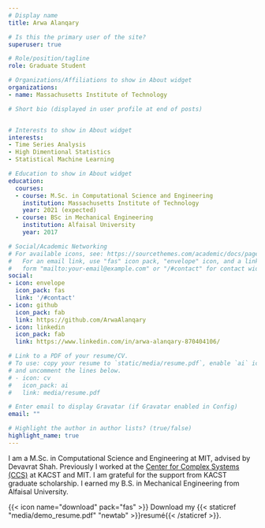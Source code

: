 ```yaml
---
# Display name
title: Arwa Alanqary

# Is this the primary user of the site?
superuser: true

# Role/position/tagline
role: Graduate Student

# Organizations/Affiliations to show in About widget
organizations:
- name: Massachusetts Institute of Technology

# Short bio (displayed in user profile at end of posts)


# Interests to show in About widget
interests:
- Time Series Analysis
- High Dimentional Statistics 
- Statistical Machine Learning

# Education to show in About widget
education:
  courses:
  - course: M.Sc. in Computational Science and Engineering 
    institution: Massachusetts Institute of Technology
    year: 2021 (expected)
  - course: BSc in Mechanical Engineering
    institution: Alfaisal University 
    year: 2017

# Social/Academic Networking
# For available icons, see: https://sourcethemes.com/academic/docs/page-builder/#icons
#   For an email link, use "fas" icon pack, "envelope" icon, and a link in the
#   form "mailto:your-email@example.com" or "/#contact" for contact widget.
social:
- icon: envelope
  icon_pack: fas
  link: '/#contact'
- icon: github
  icon_pack: fab
  link: https://github.com/ArwaAlanqary
- icon: linkedin
  icon_pack: fab
  link: https://www.linkedin.com/in/arwa-alanqary-870404106/

# Link to a PDF of your resume/CV.
# To use: copy your resume to `static/media/resume.pdf`, enable `ai` icons in `params.toml`, 
# and uncomment the lines below.
# - icon: cv
#   icon_pack: ai
#   link: media/resume.pdf

# Enter email to display Gravatar (if Gravatar enabled in Config)
email: ""

# Highlight the author in author lists? (true/false)
highlight_name: true
---
```


I am a M.Sc. in Computational Science and Engineering at MIT, advised by Devavrat Shah. Previously I worked at the [Center for Complex Systems (CCS)](https://jcep.kacst.edu.sa/center-main/ccs) at KACST and MIT. I am grateful for the support from KACST graduate scholarship. I earned my B.S. in Mechanical Engineering from Alfaisal University. 



{{< icon name="download" pack="fas" >}} Download my {{< staticref "media/demo_resume.pdf" "newtab" >}}resumé{{< /staticref >}}.
